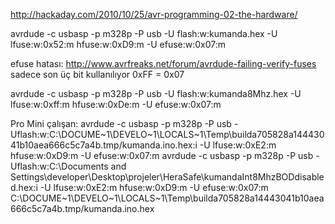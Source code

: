 http://hackaday.com/2010/10/25/avr-programming-02-the-hardware/


avrdude -c usbasp -p m328p -P usb -U flash:w:kumanda.hex -U lfuse:w:0x52:m hfuse:w:0xD9:m -U efuse:w:0x07:m

efuse hatası: http://www.avrfreaks.net/forum/avrdude-failing-verify-fuses sadece son üç bit kullanılıyor 0xFF = 0x07

avrdude -c usbasp -p m328p -P usb -U flash:w:kumanda8Mhz.hex -U lfuse:w:0xff:m hfuse:w:0xDe:m -U efuse:w:0x07:m

Pro Mini çalışan:
avrdude -c usbasp -p m328p -P usb -Uflash:w:C:\DOCUME~1\DEVELO~1\LOCALS~1\Temp\builda705828a14443041b10aea666c5c7a4b.tmp/kumanda.ino.hex:i -U lfuse:w:0xE2:m hfuse:w:0xD9:m -U efuse:w:0x07:m
avrdude -c usbasp -p m328p -P usb -Uflash:w:C:\Documents and Settings\developer\Desktop\projeler\HeraSafe\kumandaInt8MhzBODdisabled.hex:i -U lfuse:w:0xE2:m hfuse:w:0xD9:m -U efuse:w:0x07:m
C:\DOCUME~1\DEVELO~1\LOCALS~1\Temp\builda705828a14443041b10aea666c5c7a4b.tmp/kumanda.ino.hex